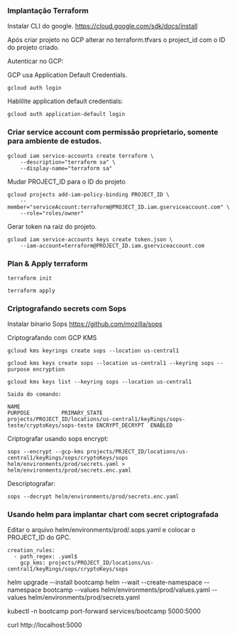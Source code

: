 ### Implantação Terraform
Instalar CLI do google.
https://cloud.google.com/sdk/docs/install

Após criar projeto no GCP alterar no terraform.tfvars o project_id com o ID do projeto criado.

Autenticar no GCP:

GCP usa Application Default Credentials.
```
gcloud auth login
```

Hablilite application default credentials:
```
gcloud auth application-default login
```

### Criar service account com permissão proprietario, somente para ambiente de estudos.
```
gcloud iam service-accounts create terraform \
    --description="terraform sa" \
    --display-name="terraform sa"
```

Mudar PROJECT_ID para o ID do projeto
```
gcloud projects add-iam-policy-binding PROJECT_ID \
    --member="serviceAccount:terraform@PROJECT_ID.iam.gserviceaccount.com" \
    --role="roles/owner"
```

Gerar token na raiz do projeto. 
```
gcloud iam service-accounts keys create token.json \
    --iam-account=terraform@PROJECT_ID.iam.gserviceaccount.com
```

### Plan & Apply terraform

```
terraform init
```

```
terraform apply
```


### Criptografando secrets com Sops

Instalar binario Sops https://github.com/mozilla/sops

Criptografando com GCP KMS
```
gcloud kms keyrings create sops --location us-central1
```
```
gcloud kms keys create sops --location us-central1 --keyring sops --purpose encryption
```
```
gcloud kms keys list --keyring sops --location us-central1

Saida do comando:

NAME                                                                                PURPOSE          PRIMARY_STATE
projects/PROJECT_ID/locations/us-central1/keyRings/sops-teste/cryptoKeys/sops-teste ENCRYPT_DECRYPT  ENABLED
```

Criptografar usando sops encrypt:
```
sops --encrypt --gcp-kms projects/PRJECT_ID/locations/us-central1/keyRings/sops/cryptoKeys/sops helm/environments/prod/secrets.yaml > helm/environments/prod/secrets.enc.yaml
```

Descriptografar:
```
sops --decrypt helm/environments/prod/secrets.enc.yaml
```

### Usando helm para implantar chart com secret criptografada

Editar o arquivo helm/environments/prod/.sops.yaml e colocar o PROJECT_ID do GPC.
```
creation_rules:
  - path_regex: .yaml$
    gcp_kms: projects/PROJECT_ID/locations/us-central1/keyRings/sops/cryptoKeys/sops
```    

helm upgrade --install bootcamp helm --wait --create-namespace --namespace bootcamp --values helm/environments/prod/values.yaml --values helm/environments/prod/secrets.yaml

kubectl -n bootcamp port-forward services/bootcamp 5000:5000

curl http://localhost:5000
